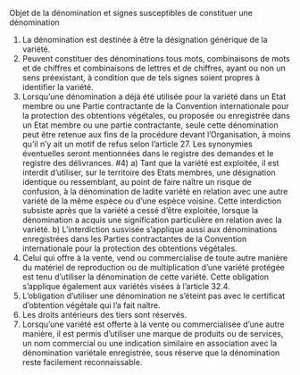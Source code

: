 Objet de la dénomination et signes susceptibles de
constituer une dénomination
1) La dénomination est destinée à être la désignation générique de la variété.
2) Peuvent constituer des dénominations tous mots, combinaisons de mots et de chiffres et
combinaisons de lettres et de chiffres, ayant ou non un sens préexistant, à condition
que de tels signes soient propres à identifier la variété.
3) Lorsqu’une dénomination a déjà été utilisée pour la variété dans un Etat membre ou une
Partie contractante de la Convention internationale pour la protection des obtentions
végétales, ou proposée ou enregistrée dans un Etat membre ou une partie contractante,
seule cette dénomination peut être retenue aux fins de la procédure devant
l’Organisation, à moins qu’il n’y ait un motif de refus selon l’article 27. Les synonymies
éventuelles seront mentionnées dans le registre des demandes et le registre des
délivrances.
#4)
a) Tant que la variété est exploitée, il est interdit d’utiliser, sur le territoire
des Etats membres, une désignation identique ou ressemblant, au point
de faire naître un risque de confusion, à la dénomination de ladite variété
en relation avec une autre variété de la même espèce ou d’une espèce
voisine. Cette interdiction subsiste après que la variété a cessé d’être
exploitée, lorsque la dénomination a acquis une signification particulière
en relation avec la variété.
b) L’interdiction susvisée s’applique aussi aux dénominations enregistrées
dans les Parties contractantes de la Convention internationale pour la
protection des obtentions végétales.
5) Celui qui offre à la vente, vend ou commercialise de toute autre manière du matériel de
reproduction ou de multiplication d’une variété protégée est tenu d’utiliser la
dénomination de cette variété. Cette obligation s’applique également aux variétés visées
à l’article 32.4.
6) L’obligation d’utiliser une dénomination ne s’éteint pas avec le certificat d’obtention
végétale qui l’a fait naître.
7) Les droits antérieurs des tiers sont réservés.
8) Lorsqu’une variété est offerte à la vente ou commercialisée d’une autre manière, il est
permis d’utiliser une marque de produits ou de services, un nom commercial ou une
indication similaire en association avec la dénomination variétale enregistrée, sous
réserve que la dénomination reste facilement reconnaissable.
